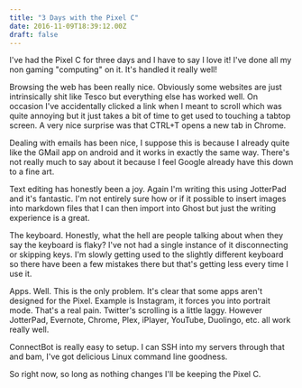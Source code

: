 ```yaml
---
title: "3 Days with the Pixel C"
date: 2016-11-09T18:39:12.00Z
draft: false
---
```


I've had the Pixel C for three days and I have to say I love it! I've done all my non gaming "computing" on it. It's handled it really well!
 
Browsing the web has been really nice. Obviously some websites are just intrinsically shit like Tesco but everything else has worked well. On occasion I've accidentally clicked a link when I meant to scroll which was quite annoying but it just takes a bit of time to get used to touching a tabtop screen. A very nice surprise was that CTRL+T opens a new tab in Chrome.
 
Dealing with emails has been nice, I suppose this is because I already quite like the GMail app on android and it works in exactly the same way. There's not really much to say about it because I feel Google already have this down to a fine art.
 
Text editing has honestly been a joy. Again I'm writing this using JotterPad and it's fantastic. I'm not entirely sure how or if it possible to insert images into markdown files that I can then import into Ghost but just the writing experience is a great.
 
The keyboard. Honestly, what the hell are people talking about when they say the keyboard is flaky? I've not had a single instance of it disconnecting or skipping keys. I'm slowly getting used to the slightly different keyboard so there have been a few mistakes there but that's getting less every time I use it.
 
Apps. Well. This is the only problem. It's clear that some apps aren't designed for the Pixel. Example is Instagram, it forces you into portrait mode. That's a real pain. Twitter's scrolling is a little laggy. However JotterPad, Evernote, Chrome, Plex, iPlayer, YouTube, Duolingo, etc. all work really well.
 
ConnectBot is really easy to setup. I can SSH into my servers through that and bam, I've got delicious Linux command line goodness.
 
So right now, so long as nothing changes I'll be keeping the Pixel C.
